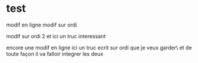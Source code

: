 # test

modif en ligne
modif sur ordi

modif sur ordi 2
et ici un truc interessant

encore une modif en ligne
ici un truc ecrit sur ordi que je veux garder\\
et de toute façon il va falloir integrer les deux

